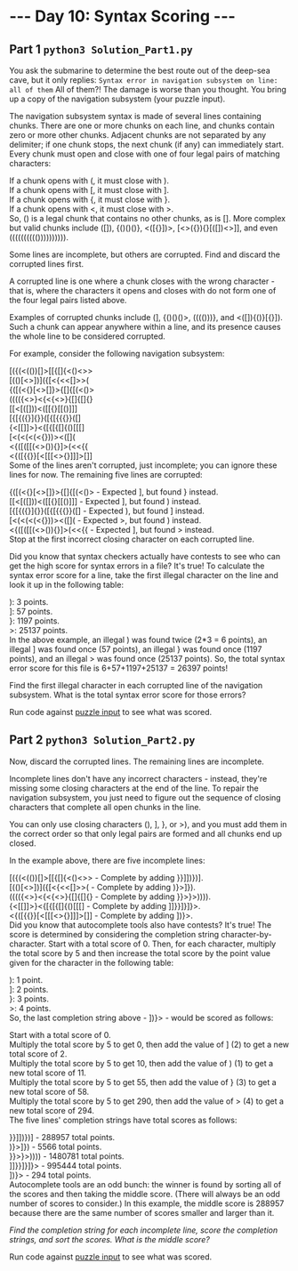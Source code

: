# --- Day 10: Syntax Scoring ---
## Part 1 `python3 Solution_Part1.py`  
You ask the submarine to determine the best route out of the deep-sea cave, but it only replies:
`Syntax error in navigation subsystem on line: all of them`
All of them?! The damage is worse than you thought. You bring up a copy of the navigation subsystem (your puzzle input).  

The navigation subsystem syntax is made of several lines containing chunks. There are one or more chunks on each line, and chunks contain zero or more other chunks. Adjacent chunks are not separated by any delimiter; if one chunk stops, the next chunk (if any) can immediately start. Every chunk must open and close with one of four legal pairs of matching characters:  

If a chunk opens with (, it must close with ).  
If a chunk opens with [, it must close with ].  
If a chunk opens with {, it must close with }.  
If a chunk opens with <, it must close with >.  
So, () is a legal chunk that contains no other chunks, as is []. More complex but valid chunks include ([]), {()()()}, <([{}])>, [<>({}){}[([])<>]], and even (((((((((()))))))))).  

Some lines are incomplete, but others are corrupted. Find and discard the corrupted lines first.  

A corrupted line is one where a chunk closes with the wrong character - that is, where the characters it opens and closes with do not form one of the four legal pairs listed above.  

Examples of corrupted chunks include (], {()()()>, (((()))}, and <([]){()}[{}]). Such a chunk can appear anywhere within a line, and its presence causes the whole line to be considered corrupted.  

For example, consider the following navigation subsystem:  

[({(<(())[]>[[{[]{<()<>>  
[(()[<>])]({[<{<<[]>>(  
{([(<{}[<>[]}>{[]{[(<()>  
(((({<>}<{<{<>}{[]{[]{}  
[[<[([]))<([[{}[[()]]]  
[{[{({}]{}}([{[{{{}}([]  
{<[[]]>}<{[{[{[]{()[[[]  
[<(<(<(<{}))><([]([]()  
<{([([[(<>()){}]>(<<{{  
<{([{{}}[<[[[<>{}]]]>[]]  
Some of the lines aren't corrupted, just incomplete; you can ignore these lines for now. The remaining five lines are corrupted:  

{([(<{}[<>[]}>{[]{[(<()> - Expected ], but found } instead.  
[[<[([]))<([[{}[[()]]] - Expected ], but found ) instead.  
[{[{({}]{}}([{[{{{}}([] - Expected ), but found ] instead.  
[<(<(<(<{}))><([]([]() - Expected >, but found ) instead.  
<{([([[(<>()){}]>(<<{{ - Expected ], but found > instead.  
Stop at the first incorrect closing character on each corrupted line.  

Did you know that syntax checkers actually have contests to see who can get the high score for syntax errors in a file? It's true! To calculate the syntax error score for a line, take the first illegal character on the line and look it up in the following table:  

): 3 points.  
]: 57 points.  
}: 1197 points.  
\>: 25137 points.  
In the above example, an illegal ) was found twice (2*3 = 6 points), an illegal ] was found once (57 points), an illegal } was found once (1197 points), and an illegal > was found once (25137 points). So, the total syntax error score for this file is 6+57+1197+25137 = 26397 points!  

Find the first illegal character in each corrupted line of the navigation subsystem. What is the total syntax error score for those errors?  

Run code against [puzzle input](/puzzle_input.txt) to see what was scored.  


## Part 2 `python3 Solution_Part2.py`  
Now, discard the corrupted lines. The remaining lines are incomplete.  

Incomplete lines don't have any incorrect characters - instead, they're missing some closing characters at the end of the line. To repair the navigation subsystem, you just need to figure out the sequence of closing characters that complete all open chunks in the line.  

You can only use closing characters (), ], }, or >), and you must add them in the correct order so that only legal pairs are formed and all chunks end up closed.  

In the example above, there are five incomplete lines:  

[({(<(())[]>[[{[]{<()<>> - Complete by adding }}]])})].  
[(()[<>])]({[<{<<[]>>( - Complete by adding )}>]}).  
(((({<>}<{<{<>}{[]{[]{} - Complete by adding }}>}>)))).  
{<[[]]>}<{[{[{[]{()[[[] - Complete by adding ]]}}]}]}>.  
<{([{{}}[<[[[<>{}]]]>[]] - Complete by adding ])}>.  
Did you know that autocomplete tools also have contests? It's true! The score is determined by considering the completion string character-by-character. Start with a total score of 0. Then, for each character, multiply the total score by 5 and then increase the total score by the point value given for the character in the following table:  

): 1 point.  
]: 2 points.  
}: 3 points.  
\>: 4 points.  
So, the last completion string above - ])}> - would be scored as follows:  

Start with a total score of 0.  
Multiply the total score by 5 to get 0, then add the value of ] (2) to get a new total score of 2.  
Multiply the total score by 5 to get 10, then add the value of ) (1) to get a new total score of 11.  
Multiply the total score by 5 to get 55, then add the value of } (3) to get a new total score of 58.  
Multiply the total score by 5 to get 290, then add the value of > (4) to get a new total score of 294.  
The five lines' completion strings have total scores as follows:  

}}]])})] - 288957 total points.  
)}>]}) - 5566 total points.  
}}>}>)))) - 1480781 total points.  
]]}}]}]}> - 995444 total points.  
])}> - 294 total points.  
Autocomplete tools are an odd bunch: the winner is found by sorting all of the scores and then taking the middle score. (There will always be an odd number of scores to consider.) In this example, the middle score is 288957 because there are the same number of scores smaller and larger than it.  

*Find the completion string for each incomplete line, score the completion strings, and sort the scores. What is the middle score?*  

Run code against [puzzle input](/puzzle_input.txt) to see what was scored.
